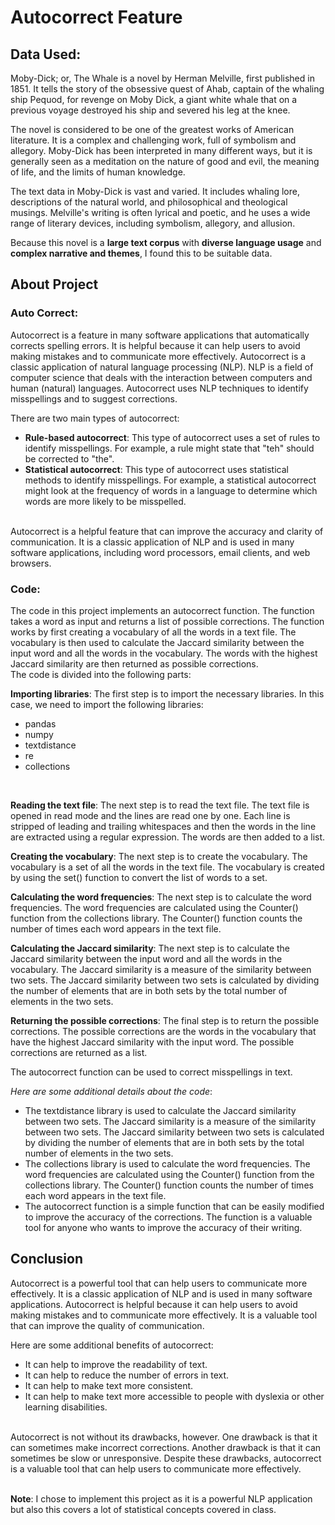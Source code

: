 # Autocorrect Feature
## Data Used:
Moby-Dick; or, The Whale is a novel by Herman Melville, first published in 1851. It tells the story of the obsessive quest of Ahab, captain of the
whaling ship Pequod, for revenge on Moby Dick, a giant white whale that on a previous voyage destroyed his ship and severed his leg at the knee. </br>

The novel is considered to be one of the greatest works of American literature. It is a complex and challenging work, full of symbolism and allegory.
Moby-Dick has been interpreted in many different ways, but it is generally seen as a meditation on the nature of good and evil, the meaning of life,
and the limits of human knowledge.</br>

The text data in Moby-Dick is vast and varied. It includes whaling lore, descriptions of the natural world, and philosophical and theological musings.
Melville's writing is often lyrical and poetic, and he uses a wide range of literary devices, including symbolism, allegory, and allusion.</br>

Because this novel is a **large text corpus** with **diverse language usage** and **complex narrative and themes**, I found this to be suitable data.
</br>

## About Project
### Auto Correct:
Autocorrect is a feature in many software applications that automatically corrects spelling errors. It is helpful because it can help users to avoid
making mistakes and to communicate more effectively. Autocorrect is a classic application of natural language processing (NLP). NLP is a field of
computer science that deals with the interaction between computers and human (natural) languages. Autocorrect uses NLP techniques to identify
misspellings and to suggest corrections. </br>

There are two main types of autocorrect: </br>
- **Rule-based autocorrect**: This type of autocorrect uses a set of rules to identify misspellings. For example, a rule might state that "teh"
should be corrected to "the".
- **Statistical autocorrect**: This type of autocorrect uses statistical methods to identify misspellings. For example, a statistical autocorrect
might look at the frequency of words in a language to determine which words are more likely to be misspelled.

</br>Autocorrect is a helpful feature that can improve the accuracy and clarity of communication. It is a classic application of NLP and is used in many
software applications, including word processors, email clients, and web browsers.

### Code:
The code in this project implements an autocorrect function. The function takes a word as input and returns a list of possible corrections. The
function works by first creating a vocabulary of all the words in a text file. The vocabulary is then used to calculate the Jaccard similarity
between the input word and all the words in the vocabulary. The words with the highest Jaccard similarity are then returned as possible corrections.
</br>
The code is divided into the following parts:

**Importing libraries**: The first step is to import the necessary libraries. In this case, we need to import the following libraries:
- pandas
- numpy
- textdistance
- re
- collections
</br>

**Reading the text file**: The next step is to read the text file. The text file is opened in read mode and the lines are read one by one. Each
line is stripped of leading and trailing whitespaces and then the words in the line are extracted using a regular expression. The words are then
added to a list.


**Creating the vocabulary**: The next step is to create the vocabulary. The vocabulary is a set of all the words in the text file. The vocabulary
is created by using the set() function to convert the list of words to a set.


**Calculating the word frequencies**: The next step is to calculate the word frequencies. The word frequencies are calculated using the
Counter() function from the collections library. The Counter() function counts the number of times each word appears in the text file. 


**Calculating the Jaccard similarity**: The next step is to calculate the Jaccard similarity between the input word and all the words in the
vocabulary. The Jaccard similarity is a measure of the similarity between two sets. The Jaccard similarity between two sets is calculated by
dividing the number of elements that are in both sets by the total number of elements in the two sets.


**Returning the possible corrections**: The final step is to return the possible corrections. The possible corrections are the words in the
vocabulary that have the highest Jaccard similarity with the input word. The possible corrections are returned as a list. </br>

The autocorrect function can be used to correct misspellings in text. </br>

_Here are some additional details about the code_:</br>
- The textdistance library is used to calculate the Jaccard similarity between two sets. The Jaccard similarity is a measure of the similarity
between two sets. The Jaccard similarity between two sets is calculated by dividing the number of elements that are in both sets by the total number
of elements in the two sets.
- The collections library is used to calculate the word frequencies. The word frequencies are calculated using the Counter() function from the
collections library. The Counter() function counts the number of times each word appears in the text file.
- The autocorrect function is a simple function that can be easily modified to improve the accuracy of the corrections. The function is a valuable
tool for anyone who wants to improve the accuracy of their writing.

## Conclusion
Autocorrect is a powerful tool that can help users to communicate more effectively. It is a classic application of NLP and is used in many software
applications. Autocorrect is helpful because it can help users to avoid making mistakes and to communicate more effectively. It is a valuable tool
that can improve the quality of communication.</br>

Here are some additional benefits of autocorrect:
- It can help to improve the readability of text.
- It can help to reduce the number of errors in text.
- It can help to make text more consistent.
- It can help to make text more accessible to people with dyslexia or other learning disabilities.
</br>
Autocorrect is not without its drawbacks, however. One drawback is that it can sometimes make incorrect corrections. Another drawback is that it can
sometimes be slow or unresponsive. Despite these drawbacks, autocorrect is a valuable tool that can help users to communicate more effectively.
</br></br>

**Note**: I chose to implement this project as it is a powerful NLP application but also this covers a lot of statistical concepts covered in class.


